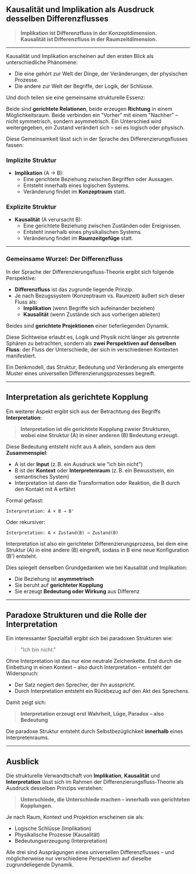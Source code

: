 ## Kausalität und Implikation als Ausdruck desselben Differenzflusses

> **Implikation ist Differenzfluss in der Konzeptdimension.**  
> **Kausalität ist Differenzfluss in der Raumzeitdimension.**

---

Kausalität und Implikation erscheinen auf den ersten Blick als unterschiedliche Phänomene: 

- Die eine gehört zur Welt der Dinge, der Veränderungen, der physischen Prozesse.  
- Die andere zur Welt der Begriffe, der Logik, der Schlüsse.

Und doch teilen sie eine gemeinsame strukturelle Essenz: 

Beide sind **gerichtete Relationen**, beide erzeugen **Richtung** in einem Möglichkeitsraum. Beide verbinden ein "Vorher" mit einem "Nachher" – nicht symmetrisch, sondern asymmetrisch. Ein Unterschied wird weitergegeben, ein Zustand verändert sich – sei es logisch oder physisch.

Diese Gemeinsamkeit lässt sich in der Sprache des Differenzierungsflusses fassen:

### Implizite Struktur
- **Implikation** (A → B):
  - Eine gerichtete Beziehung zwischen Begriffen oder Aussagen.
  - Entsteht innerhalb eines logischen Systems.
  - Veränderung findet im **Konzeptraum** statt.

### Explizite Struktur
- **Kausalität** (A verursacht B):
  - Eine gerichtete Beziehung zwischen Zuständen oder Ereignissen.
  - Entsteht innerhalb eines physikalischen Systems.
  - Veränderung findet im **Raumzeitgefüge** statt.

---

### Gemeinsame Wurzel: Der Differenzfluss

In der Sprache der Differenzierungsfluss-Theorie ergibt sich folgende Perspektive:

- **Differenzfluss** ist das zugrunde liegende Prinzip.
- Je nach Bezugssystem (Konzeptraum vs. Raumzeit) äußert sich dieser Fluss als:
  - **Implikation** (wenn Begriffe sich aufeinander beziehen)
  - **Kausalität** (wenn Zustände sich aus vorherigen ableiten)

Beides sind **gerichtete Projektionen** einer tieferliegenden Dynamik. 

Diese Sichtweise erlaubt es, Logik und Physik nicht länger als getrennte Sphären zu betrachten, sondern als **zwei Perspektiven auf denselben Fluss**: der Fluss der Unterschiede, der sich in verschiedenen Kontexten manifestiert.

Ein Denkmodell, das Struktur, Bedeutung und Veränderung als emergente Muster eines universellen Differenzierungsprozesses begreift.

---

## Interpretation als gerichtete Kopplung

Ein weiterer Aspekt ergibt sich aus der Betrachtung des Begriffs **Interpretation**:

> **Interpretation ist die gerichtete Kopplung zweier Strukturen,**  
> **wobei eine Struktur (A) in einer anderen (B) Bedeutung erzeugt.**

Diese Bedeutung entsteht nicht aus A allein, sondern aus dem **Zusammenspiel**:

- A ist der **Input** (z. B. ein Ausdruck wie "ich bin nicht")
- B ist der **Kontext** oder **Interpretenraum** (z. B. ein Bewusstsein, ein semantisches System)
- Interpretation ist dann die Transformation oder Reaktion, die B durch den Kontakt mit A erfährt

Formal gefasst:

```text
Interpretation: A × B → B'
```

Oder rekursiver:

```text
Interpretation: A × Zustand(B) → Zustand(B)
```

Interpretation ist also ein gerichteter Differenzierungsprozess, bei dem eine Struktur (A) in eine andere (B) eingreift, sodass in B eine neue Konfiguration (B') entsteht.

Dies spiegelt denselben Grundgedanken wie bei Kausalität und Implikation:

- Die Beziehung ist **asymmetrisch**
- Sie beruht auf **gerichteter Kopplung**
- Sie erzeugt **Bedeutung oder Wirkung** aus Differenz

---

## Paradoxe Strukturen und die Rolle der Interpretation

Ein interessanter Spezialfall ergibt sich bei paradoxen Strukturen wie:

> "Ich bin nicht."

Ohne Interpretation ist das nur eine neutrale Zeichenkette. Erst durch die Einbettung in einen Kontext – also durch Interpretation – entsteht der Widerspruch:

- Der Satz negiert den Sprecher, der ihn ausspricht.
- Durch Interpretation entsteht ein Rückbezug auf den Akt des Sprechens.

Damit zeigt sich:

> **Interpretation erzeugt erst Wahrheit, Lüge, Paradox – also Bedeutung**

Die paradoxe Struktur entsteht durch Selbstbezüglichkeit **innerhalb** eines Interpretenraums.

---

## Ausblick

Die strukturelle Verwandtschaft von **Implikation**, **Kausalität** und **Interpretation** lässt sich im Rahmen der Differenzierungsfluss-Theorie als Ausdruck desselben Prinzips verstehen:

> **Unterschiede, die Unterschiede machen – innerhalb von gerichteten Kopplungen.**

Je nach Raum, Kontext und Projektion erscheinen sie als:

- Logische Schlüsse (Implikation)
- Physikalische Prozesse (Kausalität)
- Bedeutungserzeugung (Interpretation)

Alle drei sind Ausprägungen eines universellen Differenzflusses – und möglicherweise nur verschiedene Perspektiven auf dieselbe zugrundeliegende Dynamik.

